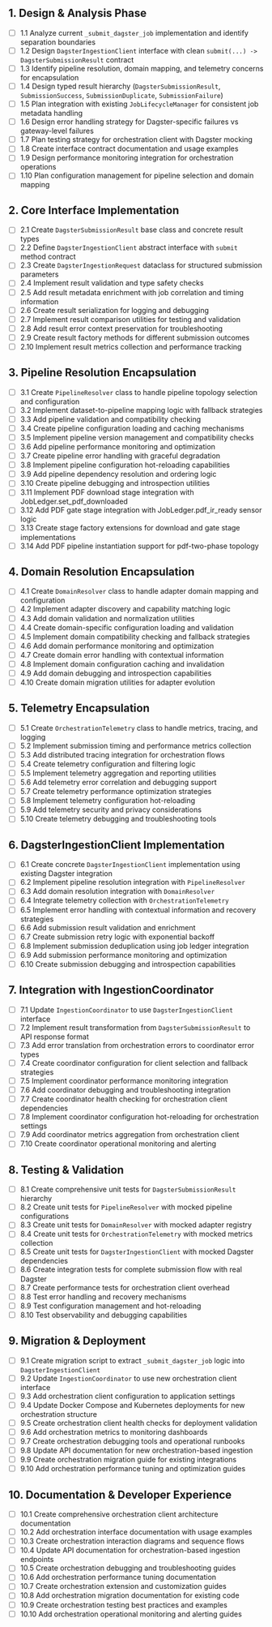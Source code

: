 ## 1. Design & Analysis Phase

- [ ] 1.1 Analyze current `_submit_dagster_job` implementation and identify separation boundaries
- [ ] 1.2 Design `DagsterIngestionClient` interface with clean `submit(...) -> DagsterSubmissionResult` contract
- [ ] 1.3 Identify pipeline resolution, domain mapping, and telemetry concerns for encapsulation
- [ ] 1.4 Design typed result hierarchy (`DagsterSubmissionResult`, `SubmissionSuccess`, `SubmissionDuplicate`, `SubmissionFailure`)
- [ ] 1.5 Plan integration with existing `JobLifecycleManager` for consistent job metadata handling
- [ ] 1.6 Design error handling strategy for Dagster-specific failures vs gateway-level failures
- [ ] 1.7 Plan testing strategy for orchestration client with Dagster mocking
- [ ] 1.8 Create interface contract documentation and usage examples
- [ ] 1.9 Design performance monitoring integration for orchestration operations
- [ ] 1.10 Plan configuration management for pipeline selection and domain mapping

## 2. Core Interface Implementation

- [ ] 2.1 Create `DagsterSubmissionResult` base class and concrete result types
- [ ] 2.2 Define `DagsterIngestionClient` abstract interface with `submit` method contract
- [ ] 2.3 Create `DagsterIngestionRequest` dataclass for structured submission parameters
- [ ] 2.4 Implement result validation and type safety checks
- [ ] 2.5 Add result metadata enrichment with job correlation and timing information
- [ ] 2.6 Create result serialization for logging and debugging
- [ ] 2.7 Implement result comparison utilities for testing and validation
- [ ] 2.8 Add result error context preservation for troubleshooting
- [ ] 2.9 Create result factory methods for different submission outcomes
- [ ] 2.10 Implement result metrics collection and performance tracking

## 3. Pipeline Resolution Encapsulation

- [ ] 3.1 Create `PipelineResolver` class to handle pipeline topology selection and configuration
- [ ] 3.2 Implement dataset-to-pipeline mapping logic with fallback strategies
- [ ] 3.3 Add pipeline validation and compatibility checking
- [ ] 3.4 Create pipeline configuration loading and caching mechanisms
- [ ] 3.5 Implement pipeline version management and compatibility checks
- [ ] 3.6 Add pipeline performance monitoring and optimization
- [ ] 3.7 Create pipeline error handling with graceful degradation
- [ ] 3.8 Implement pipeline configuration hot-reloading capabilities
- [ ] 3.9 Add pipeline dependency resolution and ordering logic
- [ ] 3.10 Create pipeline debugging and introspection utilities
- [ ] 3.11 Implement PDF download stage integration with JobLedger.set_pdf_downloaded
- [ ] 3.12 Add PDF gate stage integration with JobLedger.pdf_ir_ready sensor logic
- [ ] 3.13 Create stage factory extensions for download and gate stage implementations
- [ ] 3.14 Add PDF pipeline instantiation support for pdf-two-phase topology

## 4. Domain Resolution Encapsulation

- [ ] 4.1 Create `DomainResolver` class to handle adapter domain mapping and configuration
- [ ] 4.2 Implement adapter discovery and capability matching logic
- [ ] 4.3 Add domain validation and normalization utilities
- [ ] 4.4 Create domain-specific configuration loading and validation
- [ ] 4.5 Implement domain compatibility checking and fallback strategies
- [ ] 4.6 Add domain performance monitoring and optimization
- [ ] 4.7 Create domain error handling with contextual information
- [ ] 4.8 Implement domain configuration caching and invalidation
- [ ] 4.9 Add domain debugging and introspection capabilities
- [ ] 4.10 Create domain migration utilities for adapter evolution

## 5. Telemetry Encapsulation

- [ ] 5.1 Create `OrchestrationTelemetry` class to handle metrics, tracing, and logging
- [ ] 5.2 Implement submission timing and performance metrics collection
- [ ] 5.3 Add distributed tracing integration for orchestration flows
- [ ] 5.4 Create telemetry configuration and filtering logic
- [ ] 5.5 Implement telemetry aggregation and reporting utilities
- [ ] 5.6 Add telemetry error correlation and debugging support
- [ ] 5.7 Create telemetry performance optimization strategies
- [ ] 5.8 Implement telemetry configuration hot-reloading
- [ ] 5.9 Add telemetry security and privacy considerations
- [ ] 5.10 Create telemetry debugging and troubleshooting tools

## 6. DagsterIngestionClient Implementation

- [ ] 6.1 Create concrete `DagsterIngestionClient` implementation using existing Dagster integration
- [ ] 6.2 Implement pipeline resolution integration with `PipelineResolver`
- [ ] 6.3 Add domain resolution integration with `DomainResolver`
- [ ] 6.4 Integrate telemetry collection with `OrchestrationTelemetry`
- [ ] 6.5 Implement error handling with contextual information and recovery strategies
- [ ] 6.6 Add submission result validation and enrichment
- [ ] 6.7 Create submission retry logic with exponential backoff
- [ ] 6.8 Implement submission deduplication using job ledger integration
- [ ] 6.9 Add submission performance monitoring and optimization
- [ ] 6.10 Create submission debugging and introspection capabilities

## 7. Integration with IngestionCoordinator

- [ ] 7.1 Update `IngestionCoordinator` to use `DagsterIngestionClient` interface
- [ ] 7.2 Implement result transformation from `DagsterSubmissionResult` to API response format
- [ ] 7.3 Add error translation from orchestration errors to coordinator error types
- [ ] 7.4 Create coordinator configuration for client selection and fallback strategies
- [ ] 7.5 Implement coordinator performance monitoring integration
- [ ] 7.6 Add coordinator debugging and troubleshooting integration
- [ ] 7.7 Create coordinator health checking for orchestration client dependencies
- [ ] 7.8 Implement coordinator configuration hot-reloading for orchestration settings
- [ ] 7.9 Add coordinator metrics aggregation from orchestration client
- [ ] 7.10 Create coordinator operational monitoring and alerting

## 8. Testing & Validation

- [ ] 8.1 Create comprehensive unit tests for `DagsterSubmissionResult` hierarchy
- [ ] 8.2 Create unit tests for `PipelineResolver` with mocked pipeline configurations
- [ ] 8.3 Create unit tests for `DomainResolver` with mocked adapter registry
- [ ] 8.4 Create unit tests for `OrchestrationTelemetry` with mocked metrics collection
- [ ] 8.5 Create unit tests for `DagsterIngestionClient` with mocked Dagster dependencies
- [ ] 8.6 Create integration tests for complete submission flow with real Dagster
- [ ] 8.7 Create performance tests for orchestration client overhead
- [ ] 8.8 Test error handling and recovery mechanisms
- [ ] 8.9 Test configuration management and hot-reloading
- [ ] 8.10 Test observability and debugging capabilities

## 9. Migration & Deployment

- [ ] 9.1 Create migration script to extract `_submit_dagster_job` logic into `DagsterIngestionClient`
- [ ] 9.2 Update `IngestionCoordinator` to use new orchestration client interface
- [ ] 9.3 Add orchestration client configuration to application settings
- [ ] 9.4 Update Docker Compose and Kubernetes deployments for new orchestration structure
- [ ] 9.5 Create orchestration client health checks for deployment validation
- [ ] 9.6 Add orchestration metrics to monitoring dashboards
- [ ] 9.7 Create orchestration debugging tools and operational runbooks
- [ ] 9.8 Update API documentation for new orchestration-based ingestion
- [ ] 9.9 Create orchestration migration guide for existing integrations
- [ ] 9.10 Add orchestration performance tuning and optimization guides

## 10. Documentation & Developer Experience

- [ ] 10.1 Create comprehensive orchestration client architecture documentation
- [ ] 10.2 Add orchestration interface documentation with usage examples
- [ ] 10.3 Create orchestration interaction diagrams and sequence flows
- [ ] 10.4 Update API documentation for orchestration-based ingestion endpoints
- [ ] 10.5 Create orchestration debugging and troubleshooting guides
- [ ] 10.6 Add orchestration performance tuning documentation
- [ ] 10.7 Create orchestration extension and customization guides
- [ ] 10.8 Add orchestration migration documentation for existing code
- [ ] 10.9 Create orchestration testing best practices and examples
- [ ] 10.10 Add orchestration operational monitoring and alerting guides
